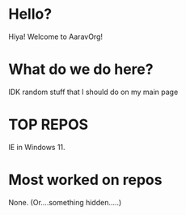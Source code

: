 # Hello?
Hiya! Welcome to AaravOrg! 
# What do we do here?
IDK random stuff that I should do on my main page
# TOP REPOS 
IE in Windows 11.

# Most worked on repos
None. (Or....something hidden.....)
